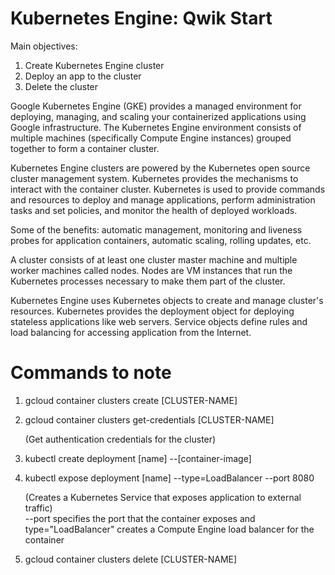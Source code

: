 # Kubernetes Engine: Qwik Start

Main objectives: 

1) Create Kubernetes Engine cluster 
2) Deploy an app to the cluster 
3) Delete the cluster 
 

Google Kubernetes Engine (GKE) provides a managed environment for deploying, managing, and scaling your containerized applications using Google infrastructure. 
The Kubernetes Engine environment consists of multiple machines (specifically Compute Engine instances) grouped together to form a container cluster.  

Kubernetes Engine clusters are powered by the Kubernetes open source cluster management system. 
Kubernetes provides the mechanisms to interact with the container cluster. 
Kubernetes is used to provide commands and resources to deploy and manage applications, perform administration tasks and set policies,
and monitor the health of deployed workloads. 

Some of the benefits: automatic management, monitoring and liveness probes for application containers, automatic scaling, rolling updates, etc. 

 

A cluster consists of at least one cluster master machine and multiple worker machines called nodes. 
Nodes are  VM instances that run the Kubernetes processes necessary to make them part of the cluster. 

 

Kubernetes Engine uses Kubernetes objects to create and manage cluster's resources. 
Kubernetes provides the deployment object for deploying stateless applications like web servers. 
Service objects define rules and load balancing for accessing application from the Internet. 

 

# Commands to note

1) gcloud container clusters create [CLUSTER-NAME] 

2) gcloud container clusters get-credentials [CLUSTER-NAME]  

   (Get authentication credentials for the cluster) 

3) kubectl create deployment [name]  --[container-image]  

4) kubectl expose deployment [name] --type=LoadBalancer --port 8080 

   (Creates a Kubernetes Service that exposes application to external traffic)                      
   --port specifies the port that the container exposes and 
   type="LoadBalancer" creates a Compute Engine load balancer for the container

5) gcloud container clusters delete [CLUSTER-NAME] 
